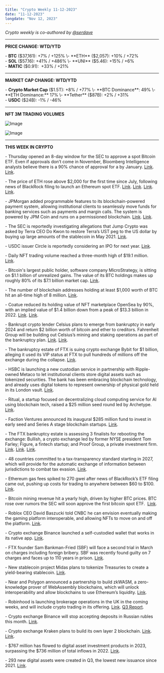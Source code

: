 ```yaml
---
title: "Crypto Weekly 11-12-2023"
date: "11-12-2023"
longdate: "Nov 12, 2023"
---
```


*Crypto weekly is co-authored by [@serdave](https://twitter.com/serdave_eth)*



---

**PRICE CHANGE: WTD/YTD**

\- **BTC** ($37,161): +7% / +125%  
\- **ETH** ($2,057): +10% / +72%  
\- **SOL** ($57.16): +41% / +486%  
\- **UNI** ($5.46): +15% / +6%  
\- **MATIC** ($0.91):  +33% / +21%



---

**MARKET CAP CHANGE: WTD/YTD**

\- **Crypto Market Cap** ($1.5T): +8% / +77%  
\- **BTC Dominance**: 49%  
\- **ETH Dominance:** 17%  
\- **Tether** ($87B): +2% / +31%  
\- **USDC** ($24B): -1% / -46%



---

**NFT 3M TRADING VOLUMES**

![Image](/images/11-12-2023-1.png)

![Image](/images/11-12-2023-2.png)

---

**THIS WEEK IN CRYPTO**

\- Thursday opened an 8-day window for the SEC to approve a spot Bitcoin ETF. Even if approvals don’t come in November, Bloomberg Intelligence analysts believe there is a 90% chance of approval for a by January. [Link](https://www.bloomberg.com/news/articles/2023-11-09/bitcoin-trades-past-36-000-on-possible-etf-investment-approval&sref=2jPYL79S). [Link](https://fortune.com/crypto/2023/11/09/bitcoin-btc-38000-ethereum-ether-2000-etf-fever-crypto-markets/).   
  
\- The price of ETH rose above $2,000 for the first time since July, following news of BlackRock filing to launch an Ethereum spot ETF. [Link](https://fortune.com/crypto/2023/11/10/ethereum-blackrock-launches-etf/). [Link](https://www.theblock.co/post/262372/ether-surpasses-2000-for-first-time-since-july-as-blackrock-registers-ishares-ethereum-trust-entity-in-delaware). [Link](https://www.bloomberg.com/news/articles/2023-10-14/grayscale-s-bitcoin-etf-push-what-s-next-after-sec-doesn-t-appeal-court-ruling?srnd=crypto-technology). [Link](https://www.theblock.co/post/262555/blackrock-filing-nuclear-winter-for-ethereum-doubters).   
  
\- JPMorgan added programmable features to its blockchain-powered payment system, allowing institutional clients to seamlessly move funds for banking services such as payments and margin calls. The system is powered by JPM Coin and runs on a permissioned blockchain. [Link](https://www.bloomberg.com/news/articles/2023-11-10/jpmorgan-jpm-launches-programmable-payments-using-blockchain-technology?sref=2jPYL79S). [Link](https://decrypt.co/205458/jpmorgan-adds-programmable-payments-holy-grail-to-jpm-coin).   
  
\- The SEC is reportedly investigating allegations that Jump Crypto was asked by Terra CEO Do Kwon to restore Terra’s UST peg to the US dollar by buying up large amounts of the stablecoin in May 2021. [Link](https://unchainedcrypto.com/jump-cryptos-kariya-avoids-secs-question-on-deal-with-terras-do-kwon/).   
  
\- USDC issuer Circle is reportedly considering an IPO for next year. [Link](https://decrypt.co/204784/stablecoin-behemoth-circle-mulls-2024-ipo-report).   
  
\- Daily NFT trading volume reached a three-month high of $19.1 million. [Link](https://decrypt.co/204674/nft-volume-hits-3-month-high-thank-massive-cryptopunks-sale).   
  
\- Bitcoin's largest public holder, software company MicroStrategy, is sitting on $1.1 billion of unrealized gains. The value of its BTC holdings makes up roughly 80% of its $7.1 billion market cap. [Link](https://www.coindesk.com/markets/2023/11/10/michael-saylors-massive-bitcoin-bet-crosses-1b-in-unrealized-profit/).   
  
\- The number of blockchain addresses holding at least $1,000 worth of BTC hit an all-time high of 8 million. [Link](https://www.coindesk.com/markets/2023/11/06/bitcoin-addresses-with-over-1k-of-btc-hits-record-8m-data-shows/).   
  
\- Coatue reduced its holding value of NFT marketplace OpenSea by 90%, with an implied value of $1.4 billion down from a peak of $13.3 billion in 2022. [Link](https://www.theinformation.com/articles/coatue-cuts-value-of-opensea-stake-by-90-as-funds-returns-sag?rc=8tlb7g). [Link](https://www.coindesk.com/web3/2023/11/08/opensea-investor-coatue-cuts-nft-marketplaces-valuation-by-90-report/).   
  
\- Bankrupt crypto lender Celsius plans to emerge from bankruptcy in early 2024 and return $2 billion worth of bitcoin and ether to creditors. Fahrenheit Group will be building out Celsius’s mining and staking operations as part of the bankruptcy plan. [Link](https://fortune.com/crypto/2023/11/10/celsius-bankruptcy-resolution-2-billion-customers-newco-staking-mining/). [Link](https://www.theblock.co/post/262503/crypto-lender-celsius-makes-its-way-out-of-bankruptcy-following-judges-order).   
  
\- The bankruptcy estate of FTX is suing crypto exchange Bybit for $1 billion, alleging it used its VIP status at FTX to pull hundreds of millions off the exchange during the collapse. [Link](https://fortune.com/crypto/2023/11/11/ftx-bybit-bankruptcy-lawsuit-vip-crypto-exchange/).   
  
\- HSBC is launching a new custodian service in partnership with Ripple-owned Metaco to let institutional clients store digital assets such as tokenized securities. The bank has been embracing blockchain technology, and already uses digital tokens to represent ownership of physical gold held in its London vault. [Link](https://www.bloomberg.com/news/articles/2023-11-08/hsbc-to-launch-digital-assets-custody-for-tokenized-securities?sref=2jPYL79S).  
  
\- Ritual, a startup focused on decentralizing cloud computing service for AI using blockchain tech, raised a $25 million seed round led by Archetype. [Link](https://fortune.com/crypto/2023/11/08/two-former-polychain-partners-fundraise-25-million-ritual-decentralize-ai/).   
  
\- Faction Ventures announced its inaugural $285 million fund to invest in early seed and Series A stage blockchain startups. [Link](https://techcrunch.com/2023/11/09/lightspeed-faction-launches-285m-early-stage-crypto-fund/).   
  
\- The FTX bankruptcy estate is assessing 3 finalists for rebooting the exchange: Bullish, a crypto exchange led by former NYSE president Tom Farley; Figure, a fintech startup; and Proof Group, a private investment firm. [Link](https://www.wsj.com/finance/currencies/former-nyse-president-in-talks-to-reboot-ftx-exchange-8c1f42d9). [Link](https://www.coindesk.com/business/2023/11/06/celsius-winner-proof-group-is-in-running-to-relaunch-ftx-sources-say/). [Link](https://fortune.com/crypto/2023/11/08/ftx-revival-bullish-nyse-tom-farley-figure-technologies-proof-group-finalists/).   
  
\- 48 countries committed to a tax-transparency standard starting in 2027, which will provide for the automatic exchange of information between jurisdictions to combat tax evasion. [Link](https://www.coindesk.com/policy/2023/11/10/international-deal-to-combat-crypto-tax-evasion-to-start-2027-as-48-countries-sign-up/).   
  
\- Ethereum gas fees spiked to 270 gwei after news of BlackRock’s ETF filing came out, pushing up costs for trading to anywhere between $60 to $100. [Link](https://www.coindesk.com/tech/2023/11/10/ethereum-fees-briefly-jumped-to-100-after-blackrocks-eth-etf-filing/).    
  
\- Bitcoin mining revenue hit a yearly high, driven by higher BTC prices. BTC rose over rumors the SEC will soon approve the first bitcoin spot ETF.  [Link](https://decrypt.co/205318/bitcoin-mining-revenue-hits-yearly-high-amid-etf-fuelled-rally).   
  
\- Roblox CEO David Baszucki told CNBC he can envision eventually making the gaming platform interoperable, and allowing NFTs to move on and off the platform. [Link](https://www.theblock.co/post/262523/roblox-ceo-teases-allowing-nfts-offers-elton-john-capes-as-example).   
  
\- Crypto exchange Binance launched a self-custodied wallet that works in its native app. [Link](https://www.theblock.co/post/262106/binance-announces-self-custody-crypto-wallet-during-conference).   
  
\- FTX founder Sam Bankman-Fried (SBF) will face a second trial in March on charges including foreign bribery. SBF was recently found guilty on 7 charges and faces up to 110 years in prison. [Link](https://techcrunch.com/2023/11/10/another-sbf-trial/).   
  
\- New stablecoin project Midas plans to tokenize Treasuries to create a yield-bearing stablecoin. [Link](https://www.coindesk.com/business/2023/11/10/meet-midas-a-new-yield-bearing-stablecoin-investing-in-us-treasuries/).   
  
\- Near and Polygon announced a partnership to build zkWASM, a zero-knowledge prover of WebAssembly blockchains, which will unlock interoperability and allow blockchains to use Ethereum’s liquidity. [Link](https://www.coindesk.com/business/2023/11/08/near-foundation-and-polygon-labs-collaborate-to-build-zk-solution/).   
  
\- Robinhood is launching brokerage operations in the UK in the coming weeks, and will include crypto trading in its offering. [Link](https://www.coindesk.com/business/2023/11/07/robinhood-to-expand-crypto-trading-into-eu-plans-to-start-uk-brokerage/). [Q3 Report](https://s28.q4cdn.com/948876185/files/doc_news/Robinhood-Reports-Third-Quarter-2023-Results-2023.pdf).   
  
\- Crypto exchange Binance will stop accepting deposits in Russian rubles this month. [Link](https://cointelegraph.com/news/binance-halt-russian-ruble-deposits).   
  
\- Crypto exchange Kraken plans to build its own layer 2 blockchain. [Link](https://www.coindesk.com/tech/2023/11/07/kraken-said-to-seek-partner-to-help-build-it-a-layer-2-blockchain-network/?_gl=1*1aay20j*_up*MQ..*_ga*OTIxMTAwMjM5LjE2OTkzMzE4OTQ.*_ga_VM3STRYVN8*MTY5OTMzMTg5My4xLjAuMTY5OTMzMTg5My4wLjAuMA..). [Link](https://unchainedcrypto.com/kraken-plans-to-build-its-own-layer-2-blockchain-report/).   
  
\- $767 million has flowed to digital asset investment products in 2023, surpassing the $736 million of total inflows in 2022. [Link](https://unchainedcrypto.com/digital-asset-inflows-have-already-topped-last-years-total/).   
  
\- 293 new digital assets were created in Q3, the lowest new issuance since 2021. [Link](https://www.coindesk.com/tech/2023/11/07/new-cryptocurrencies-getting-created-at-slowest-pace-in-3-years-data-shows/).